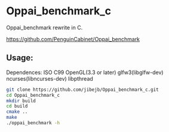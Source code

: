 # Oppai_benchmark_c

Oppai_benchmark rewrite in C.

https://github.com/PenguinCabinet/Oppai_benchmark

## Usage:

Dependences: ISO C99 OpenGL(3.3 or later) glfw3(libglfw-dev) ncurses(libncurses-dev) libpthread

```bash
git clone https://github.com/jibejb/Oppai_benchmark_c.git
cd Oppai_benchmark_c
mkdir build
cd build
cmake ..
make
./oppai_benchmark -h
```
